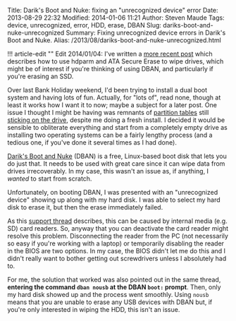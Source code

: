 Title: Darik's Boot and Nuke: fixing an "unrecognized device" error
Date: 2013-08-29 22:32
Modified: 2014-01-06 11:21
Author: Steven Maude
Tags: device, unrecognized, error, HDD, erase, DBAN
Slug: dariks-boot-and-nuke-unrecognized
Summary: Fixing unrecognized device errors in Darik's Boot and Nuke.
Alias: /2013/08/dariks-boot-and-nuke-unrecognized.html

!!! article-edit ""
    Edit 2014/01/04: I've written a [more recent
    post](http://www.stevenmaude.co.uk/2014/01/securely-erasing-ssd-drives.html)
    which describes how to use hdparm and ATA Secure Erase to wipe drives,
    which might be of interest if you're thinking of using DBAN, and
    particularly if you're erasing an SSD.

Over last Bank Holiday weekend, I'd been trying to install a dual boot
system and having lots of fun. Actually, for "lots of", read none,
though at least it works how I want it to now; maybe a subject for a
later post. One issue I thought I might be having was remnants of
[partition tables](https://en.wikipedia.org/wiki/GUID_Partition_Table)
still [sticking on the
drive](http://www.rodsbooks.com/gdisk/wipegpt.html), despite me doing a
fresh install. I decided it would be sensible to obliterate everything
and start from a completely empty drive as installing two operating
systems can be a fairly lengthy process (and a tedious one, if you've
done it several times as I had done).

[Darik's Boot and Nuke](http://sourceforge.net/projects/dban/) (DBAN) is
a free, Linux-based boot disk that lets you do just that. It needs to be
used with great care since it can wipe data from drives irrecoverably.
In my case, this wasn't an issue as, if anything, I *wanted* to start
from scratch.

Unfortunately, on booting DBAN, I was presented with an "unrecognized
device" showing up along with my hard disk. I was able to select my hard
disk to erase it, but then the erase immediately failed.

As this [support
thread](http://sourceforge.net/p/dban/discussion/208932/thread/332bf1d2/)
describes, this can be caused by internal media (e.g. SD) card readers.
So, anyway that you can deactivate the card reader might resolve this
problem. Disconnecting the reader from the PC (not necessarily so easy
if you're working with a laptop) or temporarily disabling the reader in
the BIOS are two options. In my case, the BIOS didn't let me do this and
I didn't really want to bother getting out screwdrivers unless I
absolutely had to.

For me, the solution that worked was also pointed out in the same
thread, **entering the command `dban nousb` at the DBAN
`boot:` prompt**. Then, only my hard disk showed up and the
process went smoothly. Using `nousb` means that you are
unable to erase any USB devices with DBAN but, if you're only interested
in wiping the HDD, this isn't an issue.
